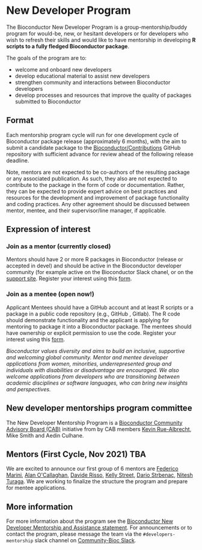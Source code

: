# New Developer Program

The Bioconductor New Developer Program is a group-mentorship/buddy program for would-be, new, or hesitant developers or for developers who wish to refresh their skills and would like to have mentorship in developing **R scripts to a fully fledged Bioconductor package**.   

The goals of the program are to:

* welcome and onboard new developers
* develop educational material to assist new developers 
* strengthen community and interactions between Bioconductor developers
* develop processes and resources that improve the quality of packages submitted to Bioconductor 

## Format

Each mentorship program cycle will run for one development cycle of Bioconductor package release (approximately 6 months), with the aim to submit a candidate package to the [Bioconductor/Contributions](https://github.com/Bioconductor/Contributions) GitHub repository with sufficient advance for review ahead of the following release deadline. 

Note, mentors are not expected to be co-authors of the resulting package or any associated publication. As such, they also are not expected to contribute to the package in the form of code or documentation. Rather, they can be expected to provide expert advice on best practices and resources for the development and improvement of package functionality and coding practices. Any other agreement should be discussed between mentor, mentee, and their supervisor/line manager, if applicable.


## Expression of interest

### Join as a mentor (currently closed) 

Mentors should have 2 or more R packages in Bioconductor (release or accepted in devel) and should be active in the Bioconductor developer community  (for example active on the Bioconductor Slack chanel, or on the [support site](https://support.bioconductor.org).  Register your interest using this [form](https://docs.google.com/forms/d/1If3Va1QJsAcDIgBEWYz8E1jaC7R2eBxp0MSSah3FsRw).

### Join as a mentee (open now!)

Applicant Mentees should have a GitHub account and at least R scripts or a package in a public code repository (e.g., GitHub , Gitlab).  The R code should demonstrate functionality and the applicant is applying for mentoring to package it into a Bioconductor package. The mentees should have ownership or explicit permission to use the code.  Register your interest using this [form](https://docs.google.com/forms/d/e/1FAIpQLSf_xEOQU6Ye78qF0o0tcUhmMHWui-QVX8R-53KQE8c13qQMqA/viewform?usp=sf_link).   

*Bioconductor values diversity and aims to build an inclusive, supportive and welcoming global community. Mentor and mentee developer applications from women, minorities, underrepresented group and individuals with disabilities or disadvantage are encouraged.  We also welcome applications from developers who are transitioning between academic disciplines or software languages, who can bring new insights and perspectives.*  

##  New developer mentorships program committee

The New Developer Mentorship Program is a [Bioconductor Community Advisory Board (CAB)](https://www.bioconductor.org/about/community-advisory-board/) initiative from by CAB members [Kevin Rue-Albrecht](https://github.com/kevinrue), Mike Smith and Aedin Culhane. 

## Mentors (First Cycle, Nov 2021)  TBA

We are excited to announce our first group of 6 mentors are [Federico Marini](https://github.com/federicomarini), [Alan O'Callaghan](https://github.com/alanocallaghan), [Davide Risso](https://github.com/drisso), [Kelly Street](https://github.com/kstreet13), [Dario Strbenac](https://github.com/DarioS), [Nitesh Turaga](https://github.com/nturaga).
We are working to finalize the structure the program and prepare for mentee applications.

## More information

For more information about the program see the [Bioconductor New Developer Mentorship and Assistance statement](https://docs.google.com/document/d/1Q-Hxmy0ZcKzKSbB-dtg02gJRlZ0Vi6WNOTF-W3bwjmY/edit?usp=sharing). For announcements or to contact the program, please message the team via the `#developers-mentorship` slack channel on [Community-Bioc Slack](https://bioc-community.herokuapp.com/). 

